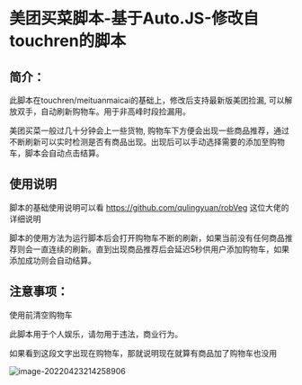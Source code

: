 # 美团买菜脚本-基于Auto.JS-修改自touchren的脚本

## 简介：

此脚本在touchren/meituanmaicai的基础上，修改后支持最新版美团捡漏, 可以解放双手，自动刷新购物车。用于非高峰时段捡漏用。

美团买菜一般过几十分钟会上一些货物, 购物车下方便会出现一些商品推荐，通过不断刷新可以实时检测是否有商品出现。出现后可以手动选择需要的添加至购物车，脚本会自动点击结算。



## 使用说明

脚本的基础使用说明可以看 https://github.com/qulingyuan/robVeg 这位大佬的详细说明

脚本的使用方法为运行脚本后会打开购物车不断的刷新，如果当前没有任何商品推荐则会一直连续的刷新。直到出现商品推荐后会延迟5秒供用户添加购物车，如果添加成功则会自动结算。





## 注意事项：

使用前清空购物车



此脚本用于个人娱乐，请勿用于违法，商业行为。



如果看到这段文字出现在购物车，那就说明现在就算有商品加了购物车也没用

![image-20220423214258906](C:\Users\Mike\AppData\Roaming\Typora\typora-user-images\image-20220423214258906.png)
